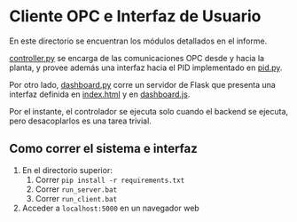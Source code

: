 # Cliente OPC e Interfaz de Usuario

En este directorio se encuentran los módulos detallados en el informe.

[controller.py](controller.py) se encarga de las comunicaciones OPC desde y hacia la planta, y provee además una interfaz hacia el PID implementado en [pid.py](pid.py).

Por otro lado, [dashboard.py](dashboard.py) corre un servidor de Flask que presenta una interfaz definida en [index.html](static/html/index.html) y en [dashboard.js](static/js/dashboard.js).

Por el instante, el controlador se ejecuta solo cuando el backend se ejecuta, pero desacoplarlos es una tarea trivial.

## Como correr el sistema e interfaz

1. En el directorio superior:
   1. Correr `pip install -r requirements.txt`
   2. Correr `run_server.bat`
   3. Correr `run_client.bat`
2. Acceder a `localhost:5000` en un navegador web